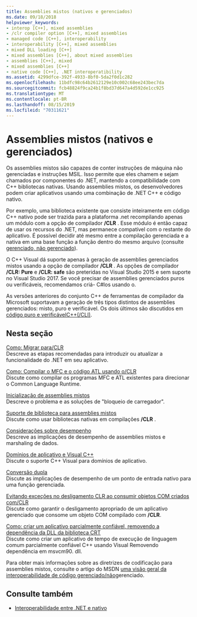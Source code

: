 ```yaml
---
title: Assemblies mistos (nativos e gerenciados)
ms.date: 09/18/2018
helpviewer_keywords:
- interop [C++], mixed assemblies
- /clr compiler option [C++], mixed assemblies
- managed code [C++], interoperability
- interoperability [C++], mixed assemblies
- mixed DLL loading [C++]
- mixed assemblies [C++], about mixed assemblies
- assemblies [C++], mixed
- mixed assemblies [C++]
- native code [C++], .NET interoperatibility
ms.assetid: 4299dfce-392f-4933-8bf0-5da2f0d1c282
ms.openlocfilehash: 11bdfc98c64b2612129e10c002c68ee243bec7da
ms.sourcegitcommit: fcb48824f9ca24b1f8bd37d647a4d592de1cc925
ms.translationtype: MT
ms.contentlocale: pt-BR
ms.lasthandoff: 08/15/2019
ms.locfileid: "70311621"
---
```

# <a name="mixed-native-and-managed-assemblies"></a>Assemblies mistos (nativos e gerenciados)

Os assemblies mistos são capazes de conter instruções de máquina não gerenciadas e instruções MSIL. Isso permite que eles chamem e sejam chamados por componentes do .NET, mantendo a compatibilidade com C++ bibliotecas nativas. Usando assemblies mistos, os desenvolvedores podem criar aplicativos usando uma combinação de .NET C++ e código nativo.

Por exemplo, uma biblioteca existente que consiste inteiramente em código C++ nativo pode ser trazida para a plataforma .net recompilando apenas um módulo com a opção de compilador **/CLR** . Esse módulo é então capaz de usar os recursos do .NET, mas permanece compatível com o restante do aplicativo. É possível decidir até mesmo entre a compilação gerenciada e a nativa em uma base função a função dentro do mesmo arquivo (consulte [gerenciado, não gerenciado](../preprocessor/managed-unmanaged.md)).

O C++ Visual dá suporte apenas à geração de assemblies gerenciados mistos usando a opção de compilador **/CLR** . As opções de compilador **/CLR: Pure** e **/CLR: safe** são preteridas no Visual Studio 2015 e sem suporte no Visual Studio 2017. Se você precisar de assemblies gerenciados puros ou verificáveis, recomendamos criá- C#los usando o.

As versões anteriores do conjunto C++ de ferramentas de compilador da Microsoft suportavam a geração de três tipos distintos de assemblies gerenciados: misto, puro e verificável. Os dois últimos são discutidos em [código puro e verificávelC++(/CLI)](../dotnet/pure-and-verifiable-code-cpp-cli.md).

## <a name="in-this-section"></a>Nesta seção

[Como: Migrar para/CLR](../dotnet/how-to-migrate-to-clr.md)<br/>
Descreve as etapas recomendadas para introduzir ou atualizar a funcionalidade do .NET em seu aplicativo.

[Como: Compilar o MFC e o código ATL usando o/CLR](../dotnet/how-to-compile-mfc-and-atl-code-by-using-clr.md)<br/>
Discute como compilar os programas MFC e ATL existentes para direcionar o Common Language Runtime.

[Inicialização de assemblies mistos](../dotnet/initialization-of-mixed-assemblies.md)<br/>
Descreve o problema e as soluções de "bloqueio de carregador".

[Suporte de biblioteca para assemblies mistos](../dotnet/library-support-for-mixed-assemblies.md)<br/>
Discute como usar bibliotecas nativas em compilações **/CLR** .

[Considerações sobre desempenho](../dotnet/performance-considerations-for-interop-cpp.md)<br/>
Descreve as implicações de desempenho de assemblies mistos e marshaling de dados.

[Domínios de aplicativo e Visual C++](../dotnet/application-domains-and-visual-cpp.md)<br/>
Discute o suporte C++ Visual para domínios de aplicativo.

[Conversão dupla](../dotnet/double-thunking-cpp.md)<br/>
Discute as implicações de desempenho de um ponto de entrada nativo para uma função gerenciada.

[Evitando exceções no desligamento CLR ao consumir objetos COM criados com/CLR](../dotnet/avoiding-exceptions-on-clr-shutdown-when-consuming-com-objects-built-with-clr.md)<br/>
Discute como garantir o desligamento apropriado de um aplicativo gerenciado que consome um objeto COM compilado com **/CLR**.

[Como: criar um aplicativo parcialmente confiável, removendo a dependência da DLL da biblioteca CRT](../dotnet/create-a-partially-trusted-application.md)<br/>
Discute como criar um aplicativo de tempo de execução de linguagem comum parcialmente confiável C++ usando Visual Removendo dependência em msvcm90. dll.

Para obter mais informações sobre as diretrizes de codificação para assemblies mistos, consulte o artigo do MSDN [uma visão geral da interoperabilidade de código gerenciado/não](/previous-versions/dotnet/articles/ms973872(v=msdn.10))gerenciado.

## <a name="see-also"></a>Consulte também

- [Interoperabilidade entre .NET e nativo](../dotnet/native-and-dotnet-interoperability.md)
